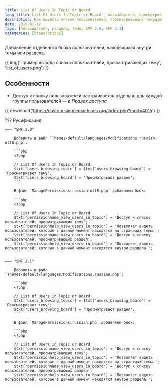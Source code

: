 ```yaml
---
title: List Of Users In Topic or Board
long_title: List Of Users In Topic or Board - пользователи, просматривающие тему или раздел
description: Как вывести список пользователей, просматривающих текущую тему или раздел.
date: 2015-01-12
tags: [пользователи, разделы, темы, SMF 2.0, SMF 2.1]
categories: [translations]
---
```


Добавление отдельного блока пользователей, находящихся внутри темы или раздела.

<!-- more -->

{{ img('Пример вывода списка пользователей, просматривающих тему', 'list_of_users.png') }}

## Особенности

- Доступ к списку пользователей настраивается отдельно для каждой группы пользователей — в *Правах доступа*

{{ download('https://custom.simplemachines.org/index.php?mod=4015') }}

??? Русификация

    === "SMF 2.0"

        Добавить в файл `Themes/default/languages/Modifications.russian-utf8.php`:

        ```php
        <?php

        // List Of Users In Topic or Board
        $txt['users_browsing_topic'] = $txt['users_browsing_board'] = 'Просматривают тему';
        $txt['users_browsing_board'] = 'Просматривают раздел';
        ```

        В файл `ManagePermissions.russian-utf8.php` добавляем блок:

        ```php
        <?php

        // List Of Users In Topic or Board
        $txt['permissionname_view_users_in_topic'] = 'Доступ к списку пользователей, просматривающих тему';
        $txt['permissionhelp_view_users_in_topic'] = 'Позволяет видеть пользователей, которые в данный момент находятся на страницах темы.';
        $txt['permissionname_view_users_in_board'] = 'Доступ к списку пользователей, просматривающих раздел';
        $txt['permissionhelp_view_users_in_board'] = 'Позволяет видеть пользователей, которые в данный момент находятся внутри раздела.';
        ```

    === "SMF 2.1"

        Добавить в файл `Themes/default/languages/Modifications.russian.php`:

        ```php
        <?php

        // List Of Users In Topic or Board
        $txt['users_browsing_topic'] = $txt['users_browsing_board'] = 'Просматривают тему';
        $txt['users_browsing_board'] = 'Просматривают раздел';
        ```

        В файл `ManagePermissions.russian.php` добавляем блок:

        ```php
        <?php

        // List Of Users In Topic or Board
        $txt['permissionname_view_users_in_topic'] = 'Доступ к списку пользователей, просматривающих тему';
        $txt['permissionhelp_view_users_in_topic'] = 'Позволяет видеть пользователей, которые в данный момент находятся на страницах темы.';
        $txt['permissionname_view_users_in_board'] = 'Доступ к списку пользователей, просматривающих раздел';
        $txt['permissionhelp_view_users_in_board'] = 'Позволяет видеть пользователей, которые в данный момент находятся внутри раздела.';
        ```
